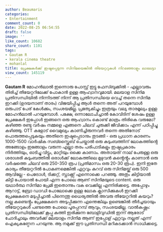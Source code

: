 ```yaml
---
author: Beaumaris
categories:
- Entertainment
comment_count: 0
date: 2022-08-25 06:54:55
draft: false
image: ''
like_count: 10682
share_count: 1101
tags:
- Gautam R
- kerala cinema theatre
- mohanlal
title: പ്രേക്ഷകർക്ക് ഇഷ്ടപ്പെടുന്ന സിനിമയെങ്കിൽ തിയേറ്ററുകൾ നിറഞ്ഞോളും ലാലേട്ടാ
view_count: 145119
---
```


**Gautam R** മോഹൻലാൽ ഇന്നൊരു പോസ്റ്റ് ഇട്ടു ഫേസ്ബുക്കിൽ - എല്ലാവരും തിരിച്ച് തീയേറ്ററിലേക്ക് പോകാൻ ഉള്ള ആഹ്വാനവുമായി. മലയാള സിനിമ പ്രതിസന്ധിയിൽ നിന്നിടത്ത് നിന്ന് ആ പ്രതിസന്ധിയെ വെച്ച് തന്നെ സിനിമ ഇറക്കി (ഉദയനാണ് താരം) വിജയിപ്പിച്ച ആൾ തന്നെ അത് പറയുമ്പോൾ ഒരുപാട് പേര് കേൾക്കും, സംശയമില്ല. പ്രത്യേകിച്ചും ഇത്രയും വല്യ താരമൂല്യം ഉള്ള മോഹൻലാൽ പറയുമ്പോൾ. പക്ഷേ, ഒന്നാലോചിച്ചാൽ കോവിടിന് ശേഷം ഉള്ള പ്രേക്ഷകർ ഇപ്പോൾ ഇങ്ങനെ ഒരു ആഹ്വാനം കൊണ്ട് മാത്രം തിരികെ വരുമോ? കഴിഞ്ഞ രണ്ടു വർഷം നമ്മളെ എങ്ങനെ ചിലവ് ചുരുക്കി ജീവിക്കാം എന്ന് പഠിപ്പിച്ചു കഴിഞ്ഞു. OTT കളോട് വൈമുഖ്യം കാണിച്ചിരുന്നവർ തന്നെ അതിനോട് പൊരുത്തപ്പെടുകയും അതിനെ ഇഷ്ടപ്പെടാനും തുടങ്ങി - ഒരു പ്രധാന കാരണം 1000-1500 വാർഷിക സബ്സ്ക്രൈബ് ചെയ്താൽ ഒരു കുടുംബത്തിന് ലോകത്തിൻ്റെ അങ്ങോളം ഇങ്ങോളം വരുന്ന എല്ലാ തരം പരിപാടികളും ഇഷ്ടപ്രകാരം നിർത്തിയും, ഓടിച്ചു വിട്ടും, മാറ്റിയും ഒക്കെ കാണാം. അതായത് നാല് പേരുള്ള ഒരു ശരാശരി കുടുംബത്തിൽ ഒരാൾക്ക് ലോകത്തിലെ മുഴുവൻ കൻ്റെൻ്റും കാണാൻ ഒരു വർഷത്തെ ചിലവ് ഒരു 250-350 രൂപ (പ്രതിമാസം ഒരു 20-30 രൂപ). ഇനി ഇതേ കാര്യം തീയേറ്ററിൽ പോകണമെങ്കിൽ ഏറ്റവും കുറവ് ഒരു സിനിമയ്ക്ക് ഒരു 500 ആവില്ലേ - പെട്രോൾ, ടിക്കറ്റ്, സ്നാക്ക്സ് എന്നൊക്കെ പറഞ്ഞു. അതും കിട്ടിയാൽ കിട്ടി പോയാൽ പോയി എന്ന പോലെ ആണ് സിനിമയുടെ content. ഒരു യഥാർത്ഥ സിനിമാ പ്രേമി ഇതൊന്നും വക വെക്കില്ല എന്നിരിക്കട്ടെ. അപ്പോഴും ആറാട്ട്, ബ്രോ ഡാഡി പോലോക്കെ ഉള്ള ലോക ക്ലാസിക്കുകൾ ഇറക്കി പ്രേക്ഷകനെ മടുപ്പിച്ചാൽ പിന്നെന്തു ധൈര്യത്തിൽ അവരു തീയേറ്ററിൽ കയറും? നല്ല കണ്ടെൻ്റും പ്രേക്ഷകനെ അടുപ്പിക്കുന്ന എന്തെങ്കിലും ഉണ്ടെങ്കിൽ തീർച്ചയായും തീയേറ്ററുകൾ പണ്ടത്തെ പോലെ പൂരപ്പറമ്പ് ആവും, സംശയമില്ല. വാൽകഷ്ണം: പ്രതിസന്ധിയിലേക്ക് കൂപ്പു കുത്തി ഇരിക്കുന്ന ബോളിവുഡിൽ ഇന്ന് ആരോട് ചോദിച്ചാലും അവർക്ക് മലയാളം സിനിമ ആണ് ഇപ്പോള് ഏറ്റവും നല്ലത് എന്ന് ഐക്യകണ്ഠേന പറയുന്നു. ആ നമുക്ക് ഈ പ്രതിസന്ധി മറികടക്കാൻ സാധിക്കട്ടെ.